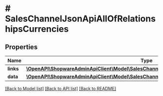# # SalesChannelJsonApiAllOfRelationshipsCurrencies

## Properties

Name | Type | Description | Notes
------------ | ------------- | ------------- | -------------
**links** | [**\OpenAPI\ShopwareAdminApiClient\Model\SalesChannelJsonApiAllOfRelationshipsCurrenciesLinks**](SalesChannelJsonApiAllOfRelationshipsCurrenciesLinks.md) |  | [optional]
**data** | [**\OpenAPI\ShopwareAdminApiClient\Model\SalesChannelJsonApiAllOfRelationshipsCurrenciesData[]**](SalesChannelJsonApiAllOfRelationshipsCurrenciesData.md) |  | [optional]

[[Back to Model list]](../../README.md#models) [[Back to API list]](../../README.md#endpoints) [[Back to README]](../../README.md)
